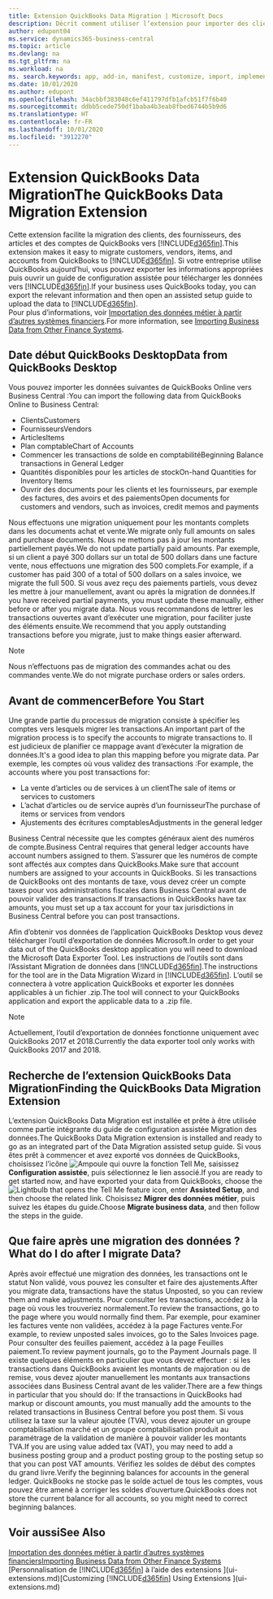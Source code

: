 ```yaml
---
title: Extension QuickBooks Data Migration | Microsoft Docs
description: Décrit comment utiliser l’extension pour importer des clients, des fournisseurs, des articles, et des comptes de QuickBooks Desktop dans Business Central.
author: edupont04
ms.service: dynamics365-business-central
ms.topic: article
ms.devlang: na
ms.tgt_pltfrm: na
ms.workload: na
ms. search.keywords: app, add-in, manifest, customize, import, implement
ms.date: 10/01/2020
ms.author: edupont
ms.openlocfilehash: 34acbbf383048c6ef411797dfb1afcb51f7f6b40
ms.sourcegitcommit: ddbb5cede750df1baba4b3eab8fbed6744b5b9d6
ms.translationtype: HT
ms.contentlocale: fr-FR
ms.lasthandoff: 10/01/2020
ms.locfileid: "3912270"
---
```

# <a name="the-quickbooks-data-migration-extension"></a><span data-ttu-id="ba087-103">Extension QuickBooks Data Migration</span><span class="sxs-lookup"><span data-stu-id="ba087-103">The QuickBooks Data Migration Extension</span></span>

<span data-ttu-id="ba087-104">Cette extension facilite la migration des clients, des fournisseurs, des articles et des comptes de QuickBooks vers [!INCLUDE[d365fin](includes/d365fin_md.md)].</span><span class="sxs-lookup"><span data-stu-id="ba087-104">This extension makes it easy to migrate customers, vendors, items, and accounts from QuickBooks to [!INCLUDE[d365fin](includes/d365fin_md.md)].</span></span> <span data-ttu-id="ba087-105">Si votre entreprise utilise QuickBooks aujourd’hui, vous pouvez exporter les informations appropriées puis ouvrir un guide de configuration assistée pour télécharger les données vers [!INCLUDE[d365fin](includes/d365fin_md.md)].</span><span class="sxs-lookup"><span data-stu-id="ba087-105">If your business uses QuickBooks today, you can export the relevant information and then open an assisted setup guide to upload the data to [!INCLUDE[d365fin](includes/d365fin_md.md)].</span></span>  
<span data-ttu-id="ba087-106">Pour plus d’informations, voir [Importation des données métier à partir d’autres systèmes financiers](across-import-data-configuration-packages.md).</span><span class="sxs-lookup"><span data-stu-id="ba087-106">For more information, see [Importing Business Data from Other Finance Systems](across-import-data-configuration-packages.md).</span></span>

## <a name="data-from-quickbooks-desktop"></a><span data-ttu-id="ba087-107">Date début QuickBooks Desktop</span><span class="sxs-lookup"><span data-stu-id="ba087-107">Data from QuickBooks Desktop</span></span>

<span data-ttu-id="ba087-108">Vous pouvez importer les données suivantes de QuickBooks Online vers Business Central :</span><span class="sxs-lookup"><span data-stu-id="ba087-108">You can import the following data from QuickBooks Online to Business Central:</span></span>

- <span data-ttu-id="ba087-109">Clients</span><span class="sxs-lookup"><span data-stu-id="ba087-109">Customers</span></span>  
- <span data-ttu-id="ba087-110">Fournisseurs</span><span class="sxs-lookup"><span data-stu-id="ba087-110">Vendors</span></span>  
- <span data-ttu-id="ba087-111">Articles</span><span class="sxs-lookup"><span data-stu-id="ba087-111">Items</span></span>  
- <span data-ttu-id="ba087-112">Plan comptable</span><span class="sxs-lookup"><span data-stu-id="ba087-112">Chart of Accounts</span></span>  
- <span data-ttu-id="ba087-113">Commencer les transactions de solde en comptabilité</span><span class="sxs-lookup"><span data-stu-id="ba087-113">Beginning Balance transactions in General Ledger</span></span>  
- <span data-ttu-id="ba087-114">Quantités disponibles pour les articles de stock</span><span class="sxs-lookup"><span data-stu-id="ba087-114">On-hand Quantities for Inventory Items</span></span>  
- <span data-ttu-id="ba087-115">Ouvrir des documents pour les clients et les fournisseurs, par exemple des factures, des avoirs et des paiements</span><span class="sxs-lookup"><span data-stu-id="ba087-115">Open documents for customers and vendors, such as invoices, credit memos and payments</span></span>  

<span data-ttu-id="ba087-116">Nous effectuons une migration uniquement pour les montants complets dans les documents achat et vente.</span><span class="sxs-lookup"><span data-stu-id="ba087-116">We migrate only full amounts on sales and purchase documents.</span></span> <span data-ttu-id="ba087-117">Nous ne mettons pas à jour les montants partiellement payés.</span><span class="sxs-lookup"><span data-stu-id="ba087-117">We do not update partially paid amounts.</span></span> <span data-ttu-id="ba087-118">Par exemple, si un client a payé 300 dollars sur un total de 500 dollars dans une facture vente, nous effectuons une migration des 500 complets.</span><span class="sxs-lookup"><span data-stu-id="ba087-118">For example, if a customer has paid 300 of a total of 500 dollars on a sales invoice, we migrate the full 500.</span></span> <span data-ttu-id="ba087-119">Si vous avez reçu des paiements partiels, vous devez les mettre à jour manuellement, avant ou après la migration de données.</span><span class="sxs-lookup"><span data-stu-id="ba087-119">If you have received partial payments, you must update these manually, either before or after you migrate data.</span></span> <span data-ttu-id="ba087-120">Nous vous recommandons de lettrer les transactions ouvertes avant d’exécuter une migration, pour faciliter juste des éléments ensuite.</span><span class="sxs-lookup"><span data-stu-id="ba087-120">We recommend that you apply outstanding transactions before you migrate, just to make things easier afterward.</span></span>

> [!NOTE]
> <span data-ttu-id="ba087-121">Nous n’effectuons pas de migration des commandes achat ou des commandes vente.</span><span class="sxs-lookup"><span data-stu-id="ba087-121">We do not migrate purchase orders or sales orders.</span></span>

## <a name="before-you-start"></a><span data-ttu-id="ba087-122">Avant de commencer</span><span class="sxs-lookup"><span data-stu-id="ba087-122">Before You Start</span></span>

<span data-ttu-id="ba087-123">Une grande partie du processus de migration consiste à spécifier les comptes vers lesquels migrer les transactions.</span><span class="sxs-lookup"><span data-stu-id="ba087-123">An important part of the migration process is to specify the accounts to migrate transactions to.</span></span> <span data-ttu-id="ba087-124">Il est judicieux de planifier ce mappage avant d’exécuter la migration de données.</span><span class="sxs-lookup"><span data-stu-id="ba087-124">It's a good idea to plan this mapping before you migrate data.</span></span> <span data-ttu-id="ba087-125">Par exemple, les comptes où vous validez des transactions :</span><span class="sxs-lookup"><span data-stu-id="ba087-125">For example, the accounts where you post transactions for:</span></span>

- <span data-ttu-id="ba087-126">La vente d’articles ou de services à un client</span><span class="sxs-lookup"><span data-stu-id="ba087-126">The sale of items or services to customers</span></span>  
- <span data-ttu-id="ba087-127">L’achat d’articles ou de service auprès d’un fournisseur</span><span class="sxs-lookup"><span data-stu-id="ba087-127">The purchase of items or services from vendors</span></span>  
- <span data-ttu-id="ba087-128">Ajustements des écritures comptables</span><span class="sxs-lookup"><span data-stu-id="ba087-128">Adjustments in the general ledger</span></span>  

<span data-ttu-id="ba087-129">Business Central nécessite que les comptes généraux aient des numéros de compte.</span><span class="sxs-lookup"><span data-stu-id="ba087-129">Business Central requires that general ledger accounts have account numbers assigned to them.</span></span> <span data-ttu-id="ba087-130">S’assurer que les numéros de compte sont affectés aux comptes dans QuickBooks.</span><span class="sxs-lookup"><span data-stu-id="ba087-130">Make sure that account numbers are assigned to your accounts in QuickBooks.</span></span>
<span data-ttu-id="ba087-131">Si les transactions de QuickBooks ont des montants de taxe, vous devez créer un compte taxes pour vos administrations fiscales dans Business Central avant de pouvoir valider des transactions.</span><span class="sxs-lookup"><span data-stu-id="ba087-131">If transactions in QuickBooks have tax amounts, you must set up a tax account for your tax jurisdictions in Business Central before you can post transactions.</span></span>

<span data-ttu-id="ba087-132">Afin d’obtenir vos données de l’application QuickBooks Desktop vous devez télécharger l’outil d’exportation de données Microsoft.</span><span class="sxs-lookup"><span data-stu-id="ba087-132">In order to get your data out of the QuickBooks desktop application you will need to download the Microsoft Data Exporter Tool.</span></span>  <span data-ttu-id="ba087-133">Les instructions de l’outils sont dans l’Assistant Migration de données dans [!INCLUDE[d365fin](includes/d365fin_md.md)].</span><span class="sxs-lookup"><span data-stu-id="ba087-133">The instructions for the tool are in the Data Migration Wizard in [!INCLUDE[d365fin](includes/d365fin_md.md)].</span></span> <span data-ttu-id="ba087-134">L’outil se connectera à votre application QuickBooks et exporter les données applicables à un fichier .zip.</span><span class="sxs-lookup"><span data-stu-id="ba087-134">The tool will connect to your QuickBooks application and export the applicable data to a .zip file.</span></span>  

> [!NOTE]
> <span data-ttu-id="ba087-135">Actuellement, l’outil d’exportation de données fonctionne uniquement avec QuickBooks 2017 et 2018.</span><span class="sxs-lookup"><span data-stu-id="ba087-135">Currently the data exporter tool only works with QuickBooks 2017 and 2018.</span></span>

## <a name="finding-the-quickbooks-data-migration-extension"></a><span data-ttu-id="ba087-136">Recherche de l’extension QuickBooks Data Migration</span><span class="sxs-lookup"><span data-stu-id="ba087-136">Finding the QuickBooks Data Migration Extension</span></span>

<span data-ttu-id="ba087-137">L’extension QuickBooks Data Migration est installée et prête à être utilisée comme partie intégrante du guide de configuration assistée Migration des données.</span><span class="sxs-lookup"><span data-stu-id="ba087-137">The QuickBooks Data Migration extension is installed and ready to go as an integrated part of the Data Migration assisted setup guide.</span></span> <span data-ttu-id="ba087-138">Si vous êtes prêt à commencer et avez exporté vos données de QuickBooks, choisissez l’icône ![Ampoule qui ouvre la fonction Tell Me](media/ui-search/search_small.png "Dites-moi ce que vous voulez faire"), saisissez **Configuration assistée**, puis sélectionnez le lien associé.</span><span class="sxs-lookup"><span data-stu-id="ba087-138">If you are ready to get started now, and have exported your data from QuickBooks, choose the ![Lightbulb that opens the Tell Me feature](media/ui-search/search_small.png "Tell me what you want to do") icon, enter **Assisted Setup**, and then choose the related link.</span></span> <span data-ttu-id="ba087-139">Choisissez **Migrer des données métier**, puis suivez les étapes du guide.</span><span class="sxs-lookup"><span data-stu-id="ba087-139">Choose **Migrate business data**, and then follow the steps in the guide.</span></span>  

## <a name="what-do-i-do-after-i-migrate-data"></a><span data-ttu-id="ba087-140">Que faire après une migration des données ?</span><span class="sxs-lookup"><span data-stu-id="ba087-140">What do I do after I migrate Data?</span></span>

<span data-ttu-id="ba087-141">Après avoir effectué une migration des données, les transactions ont le statut Non validé, vous pouvez les consulter et faire des ajustements.</span><span class="sxs-lookup"><span data-stu-id="ba087-141">After you migrate data, transactions have the status Unposted, so you can review them and make adjustments.</span></span> <span data-ttu-id="ba087-142">Pour consulter les transactions, accédez à la page où vous les trouveriez normalement.</span><span class="sxs-lookup"><span data-stu-id="ba087-142">To review the transactions, go to the page where you would normally find them.</span></span> <span data-ttu-id="ba087-143">Par exemple, pour examiner les factures vente non validées, accédez à la page Factures vente.</span><span class="sxs-lookup"><span data-stu-id="ba087-143">For example, to review unposted sales invoices, go to the Sales Invoices page.</span></span> <span data-ttu-id="ba087-144">Pour consulter des feuilles paiement, accédez à la page Feuilles paiement.</span><span class="sxs-lookup"><span data-stu-id="ba087-144">To review payment journals, go to the Payment Journals page.</span></span>
<span data-ttu-id="ba087-145">Il existe quelques éléments en particulier que vous devez effectuer : si les transactions dans QuickBooks avaient les montants de majoration ou de remise, vous devez ajouter manuellement les montants aux transactions associées dans Business Central avant de les valider.</span><span class="sxs-lookup"><span data-stu-id="ba087-145">There are a few things in particular that you should do: If the transactions in QuickBooks had markup or discount amounts, you must manually add the amounts to the related transactions in Business Central before you post them.</span></span>
<span data-ttu-id="ba087-146">Si vous utilisez la taxe sur la valeur ajoutée (TVA), vous devez ajouter un groupe comptabilisation marché et un groupe comptabilisation produit au paramétrage de la validation de manière à pouvoir valider les montants TVA.</span><span class="sxs-lookup"><span data-stu-id="ba087-146">If you are using value added tax (VAT), you may need to add a business posting group and a product posting group to the posting setup so that you can post VAT amounts.</span></span>
<span data-ttu-id="ba087-147">Vérifiez les soldes de début des comptes du grand livre.</span><span class="sxs-lookup"><span data-stu-id="ba087-147">Verify the beginning balances for accounts in the general ledger.</span></span> <span data-ttu-id="ba087-148">QuickBooks ne stocke pas le solde actuel de tous les comptes, vous pouvez être amené à corriger les soldes d’ouverture.</span><span class="sxs-lookup"><span data-stu-id="ba087-148">QuickBooks does not store the current balance for all accounts, so you might need to correct beginning balances.</span></span>

## <a name="see-also"></a><span data-ttu-id="ba087-149">Voir aussi</span><span class="sxs-lookup"><span data-stu-id="ba087-149">See Also</span></span>

[<span data-ttu-id="ba087-150">Importation des données métier à partir d’autres systèmes financiers</span><span class="sxs-lookup"><span data-stu-id="ba087-150">Importing Business Data from Other Finance Systems</span></span>](across-import-data-configuration-packages.md)  
<span data-ttu-id="ba087-151">[Personnalisation de [!INCLUDE[d365fin](includes/d365fin_md.md)] à l’aide des extensions ](ui-extensions.md)</span><span class="sxs-lookup"><span data-stu-id="ba087-151">[Customizing [!INCLUDE[d365fin](includes/d365fin_md.md)] Using Extensions ](ui-extensions.md)</span></span>  
